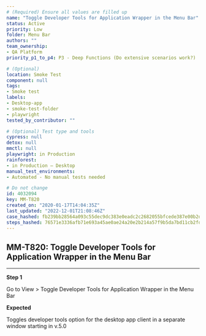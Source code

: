 ```yaml
---
# (Required) Ensure all values are filled up
name: "Toggle Developer Tools for Application Wrapper in the Menu Bar"
status: Active
priority: Low
folder: Menu Bar
authors: ""
team_ownership:
- QA Platform
priority_p1_to_p4: P3 - Deep Functions (Do extensive scenarios work?)

# (Optional)
location: Smoke Test
component: null
tags:
- Smoke test
labels:
- Desktop-app
- smoke-test-folder
- playwright
tested_by_contributor: ""

# (Optional) Test type and tools
cypress: null
detox: null
mmctl: null
playwright: in Production
rainforest:
- in Production — Desktop
manual_test_environments:
- Automated - No manual tests needed

# Do not change
id: 4032094
key: MM-T820
created_on: "2020-01-17T14:04:35Z"
last_updated: "2022-12-01T21:08:46Z"
case_hashed: fb239bb28564a093c55dec9dc383e0eadc2c2682055bfcede387e00b2d00b5a12bc25dfece57a549bb7e9eaf35271b18
steps_hashed: 76571e3336afb71e693a45ae0ae24a20e2b214a57f9b5da7bd11cb2fdf65aced3928350e910643b71e30fd456a40fa2b
---
```


<!-- (Auto-generated) Based on frontmatter's "key" and "name" -->

## MM-T820: Toggle Developer Tools for Application Wrapper in the Menu Bar

---

**Step 1**

Go to View > Toggle Developer Tools for Application Wrapper in the Menu Bar

**Expected**

Toggles developer tools option for the desktop app client in a separate window starting in v.5.0
